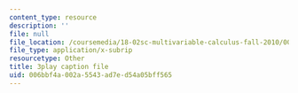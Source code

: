 ```yaml
---
content_type: resource
description: ''
file: null
file_location: /coursemedia/18-02sc-multivariable-calculus-fall-2010/006bbf4a002a5543ad7ed54a05bff565_-pr1TLyPyDw.vtt
file_type: application/x-subrip
resourcetype: Other
title: 3play caption file
uid: 006bbf4a-002a-5543-ad7e-d54a05bff565
---
```


